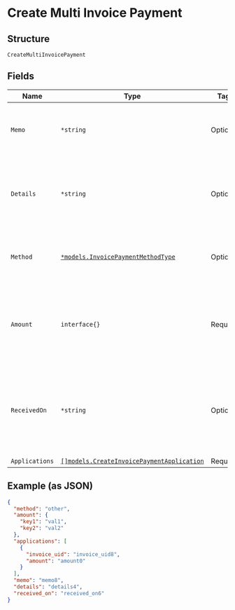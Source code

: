 
# Create Multi Invoice Payment

## Structure

`CreateMultiInvoicePayment`

## Fields

| Name | Type | Tags | Description |
|  --- | --- | --- | --- |
| `Memo` | `*string` | Optional | A description to be attached to the payment. |
| `Details` | `*string` | Optional | Additional information related to the payment method (eg. Check #). |
| `Method` | [`*models.InvoicePaymentMethodType`](../../doc/models/invoice-payment-method-type.md) | Optional | The type of payment method used.<br>**Default**: `"other"` |
| `Amount` | `interface{}` | Required | Dollar amount of the sum of the invoices payment (eg. "10.50" => $10.50). |
| `ReceivedOn` | `*string` | Optional | Date reflecting when the payment was received from a customer. Must be in the past. |
| `Applications` | [`[]models.CreateInvoicePaymentApplication`](../../doc/models/create-invoice-payment-application.md) | Required | - |

## Example (as JSON)

```json
{
  "method": "other",
  "amount": {
    "key1": "val1",
    "key2": "val2"
  },
  "applications": [
    {
      "invoice_uid": "invoice_uid8",
      "amount": "amount0"
    }
  ],
  "memo": "memo8",
  "details": "details4",
  "received_on": "received_on6"
}
```

